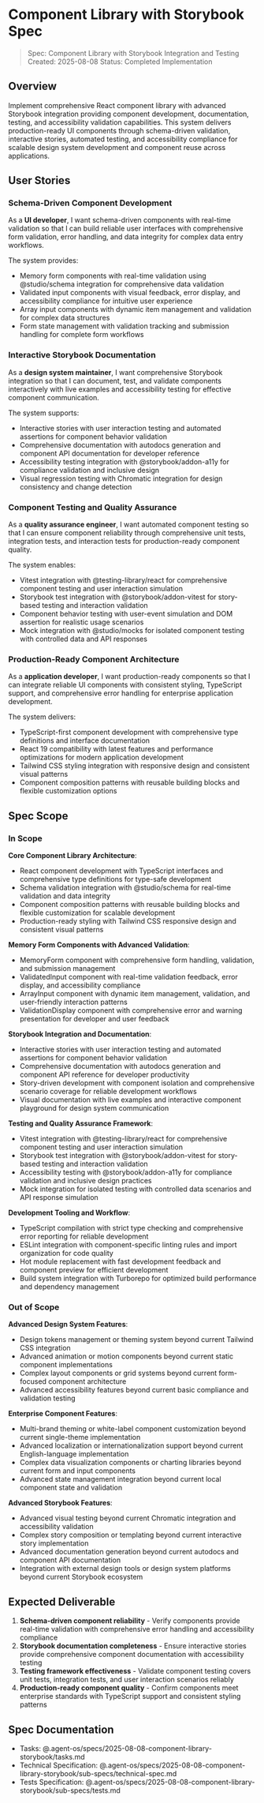 # Component Library with Storybook Spec

> Spec: Component Library with Storybook Integration and Testing
> Created: 2025-08-08
> Status: Completed Implementation

## Overview

Implement comprehensive React component library with advanced Storybook integration providing component development, documentation, testing, and accessibility validation capabilities. This system delivers production-ready UI components through schema-driven validation, interactive stories, automated testing, and accessibility compliance for scalable design system development and component reuse across applications.

## User Stories

### Schema-Driven Component Development

As a **UI developer**, I want schema-driven components with real-time validation so that I can build reliable user interfaces with comprehensive form validation, error handling, and data integrity for complex data entry workflows.

The system provides:

- Memory form components with real-time validation using @studio/schema integration for comprehensive data validation
- Validated input components with visual feedback, error display, and accessibility compliance for intuitive user experience
- Array input components with dynamic item management and validation for complex data structures
- Form state management with validation tracking and submission handling for complete form workflows

### Interactive Storybook Documentation

As a **design system maintainer**, I want comprehensive Storybook integration so that I can document, test, and validate components interactively with live examples and accessibility testing for effective component communication.

The system supports:

- Interactive stories with user interaction testing and automated assertions for component behavior validation
- Comprehensive documentation with autodocs generation and component API documentation for developer reference
- Accessibility testing integration with @storybook/addon-a11y for compliance validation and inclusive design
- Visual regression testing with Chromatic integration for design consistency and change detection

### Component Testing and Quality Assurance

As a **quality assurance engineer**, I want automated component testing so that I can ensure component reliability through comprehensive unit tests, integration tests, and interaction tests for production-ready component quality.

The system enables:

- Vitest integration with @testing-library/react for comprehensive component testing and user interaction simulation
- Storybook test integration with @storybook/addon-vitest for story-based testing and interaction validation
- Component behavior testing with user-event simulation and DOM assertion for realistic usage scenarios
- Mock integration with @studio/mocks for isolated component testing with controlled data and API responses

### Production-Ready Component Architecture

As a **application developer**, I want production-ready components so that I can integrate reliable UI components with consistent styling, TypeScript support, and comprehensive error handling for enterprise application development.

The system delivers:

- TypeScript-first component development with comprehensive type definitions and interface documentation
- React 19 compatibility with latest features and performance optimizations for modern application development
- Tailwind CSS styling integration with responsive design and consistent visual patterns
- Component composition patterns with reusable building blocks and flexible customization options

## Spec Scope

### In Scope

**Core Component Library Architecture**:

- React component development with TypeScript interfaces and comprehensive type definitions for type-safe development
- Schema validation integration with @studio/schema for real-time validation and data integrity
- Component composition patterns with reusable building blocks and flexible customization for scalable development
- Production-ready styling with Tailwind CSS responsive design and consistent visual patterns

**Memory Form Components with Advanced Validation**:

- MemoryForm component with comprehensive form handling, validation, and submission management
- ValidatedInput component with real-time validation feedback, error display, and accessibility compliance
- ArrayInput component with dynamic item management, validation, and user-friendly interaction patterns
- ValidationDisplay component with comprehensive error and warning presentation for developer and user feedback

**Storybook Integration and Documentation**:

- Interactive stories with user interaction testing and automated assertions for component behavior validation
- Comprehensive documentation with autodocs generation and component API reference for developer productivity
- Story-driven development with component isolation and comprehensive scenario coverage for reliable development workflows
- Visual documentation with live examples and interactive component playground for design system communication

**Testing and Quality Assurance Framework**:

- Vitest integration with @testing-library/react for comprehensive component testing and user interaction simulation
- Storybook test integration with @storybook/addon-vitest for story-based testing and interaction validation
- Accessibility testing with @storybook/addon-a11y for compliance validation and inclusive design practices
- Mock integration for isolated testing with controlled data scenarios and API response simulation

**Development Tooling and Workflow**:

- TypeScript compilation with strict type checking and comprehensive error reporting for reliable development
- ESLint integration with component-specific linting rules and import organization for code quality
- Hot module replacement with fast development feedback and component preview for efficient development
- Build system integration with Turborepo for optimized build performance and dependency management

### Out of Scope

**Advanced Design System Features**:

- Design tokens management or theming system beyond current Tailwind CSS integration
- Advanced animation or motion components beyond current static component implementations
- Complex layout components or grid systems beyond current form-focused component architecture
- Advanced accessibility features beyond current basic compliance and validation testing

**Enterprise Component Features**:

- Multi-brand theming or white-label component customization beyond current single-theme implementation
- Advanced localization or internationalization support beyond current English-language implementation
- Complex data visualization components or charting libraries beyond current form and input components
- Advanced state management integration beyond current local component state and validation

**Advanced Storybook Features**:

- Advanced visual testing beyond current Chromatic integration and accessibility validation
- Complex story composition or templating beyond current interactive story implementation
- Advanced documentation generation beyond current autodocs and component API documentation
- Integration with external design tools or design system platforms beyond current Storybook ecosystem

## Expected Deliverable

1. **Schema-driven component reliability** - Verify components provide real-time validation with comprehensive error handling and accessibility compliance
2. **Storybook documentation completeness** - Ensure interactive stories provide comprehensive component documentation with accessibility testing
3. **Testing framework effectiveness** - Validate component testing covers unit tests, integration tests, and user interaction scenarios reliably
4. **Production-ready component quality** - Confirm components meet enterprise standards with TypeScript support and consistent styling patterns

## Spec Documentation

- Tasks: @.agent-os/specs/2025-08-08-component-library-storybook/tasks.md
- Technical Specification: @.agent-os/specs/2025-08-08-component-library-storybook/sub-specs/technical-spec.md
- Tests Specification: @.agent-os/specs/2025-08-08-component-library-storybook/sub-specs/tests.md
